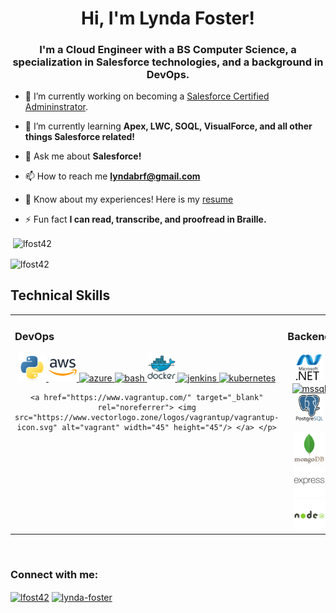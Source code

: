 <h1 align="center">Hi, I'm Lynda Foster!</h1>
<h3 align="center">I'm a Cloud Engineer with a BS Computer Science, a specialization in Salesforce technologies, and a background in DevOps.</h3>

- 🔭 I’m currently working on becoming a [Salesforce Certified Admininstrator](https://trailhead.salesforce.com). 

- 🌱 I’m currently learning **Apex, LWC, SOQL, VisualForce, and all other things Salesforce related!**

<!-- - 👨‍💻 All of my projects are available in [my portfolio](https://lfost42-portfolio.netlify.app) -->

<!-- - 📝 I regularly write articles on my [.NET Blog](https://lfost42-blog.herokuapp.com) -->

- 💬 Ask me about **Salesforce!**

- 📫 How to reach me **lyndabrf@gmail.com**

- 📄 Know about my experiences! Here is my [resume](https://lfost42-portfolio.netlify.app/images/LyndaFoster_resume.pdf)

- ⚡ Fun fact **I can read, transcribe, and proofread in Braille.**

<p>&nbsp;<img align="center" src="https://github-readme-stats.vercel.app/api?username=lfost42&show_icons=true&locale=en" alt="lfost42" /></p>

<p><img align="center" src="https://github-readme-streak-stats.herokuapp.com/?user=lfost42&" alt="lfost42" /></p>

## Technical Skills 
<table><tr><td valign="top" width="25%">
	
### DevOps
<div align="center"><p>
<p align="left"> 
	<p><a href="https://www.python.org/" target="_blank" rel="noreferrer"> <img src="https://raw.githubusercontent.com/devicons/devicon/master/icons/python/python-original.svg" alt="python" width="45" height="45" /> </a>
	<a href="https://aws.amazon.com" target="_blank" rel="noreferrer"> <img src="https://raw.githubusercontent.com/devicons/devicon/master/icons/amazonwebservices/amazonwebservices-original-wordmark.svg" alt="aws" width="45" height="45"/> </a> <a href="https://azure.microsoft.com/en-in/" target="_blank" rel="noreferrer"> 
	<img src="https://www.vectorlogo.zone/logos/microsoft_azure/microsoft_azure-icon.svg" alt="azure" width="40" height="40"/> </a> <a href="https://www.gnu.org/software/bash/" target="_blank" rel="noreferrer"> <img src="https://www.vectorlogo.zone/logos/gnu_bash/gnu_bash-icon.svg" alt="bash" width="45" height="45"/> </a> 
	<a href="https://www.docker.com/" target="_blank" rel="noreferrer"> <img src="https://raw.githubusercontent.com/devicons/devicon/master/icons/docker/docker-original-wordmark.svg" alt="docker" width="45" height="45"/> </a> 
	<a href="https://www.jenkins.io" target="_blank" rel="noreferrer"> <img src="https://www.vectorlogo.zone/logos/jenkins/jenkins-icon.svg" alt="jenkins" width="45" height="45"/> </a> <a href="https://kubernetes.io" target="_blank" rel="noreferrer"> <img src="https://www.vectorlogo.zone/logos/kubernetes/kubernetes-icon.svg" alt="kubernetes" width="45" height="45"/> </a> 

	<a href="https://www.vagrantup.com/" target="_blank" rel="noreferrer"> <img src="https://www.vectorlogo.zone/logos/vagrantup/vagrantup-icon.svg" alt="vagrant" width="45" height="45"/> </a> </p>
</td>
</div>
<td valign="top" width="25%">

### Backend
<div align="center"><p>
	<a href="https://www.w3schools.com/cs/" target="_blank" src="https://raw.githubusercontent.com/devicons/devicon/master/icons/csharp/csharp-original.svg" alt="csharp" width="45" height="45" /> </a> 
	<a href="https://dotnet.microsoft.com/" target="_blank" rel="noreferrer"> <img src="https://raw.githubusercontent.com/devicons/devicon/master/icons/dot-net/dot-net-original-wordmark.svg" alt="dotnet" width="45" height="45" /> </a> 
	<a href="https://www.microsoft.com/en-us/sql-server" target="_blank" rel="noreferrer"> <img src="https://www.svgrepo.com/show/303229/microsoft-sql-server-logo.svg" alt="mssql" width="45" height="45" /> </a> 
	<a href="https://www.postgresql.org" target="_blank" rel="noreferrer"> <img src="https://raw.githubusercontent.com/devicons/devicon/master/icons/postgresql/postgresql-original-wordmark.svg" alt="postgresql" width="45" height="45" /></a>
	</p>
	<a href="https://www.mongodb.com/" target="_blank" rel="noreferrer"> <img src="https://raw.githubusercontent.com/devicons/devicon/master/icons/mongodb/mongodb-original-wordmark.svg" alt="mongodb" width="50" height="50"/> </a> 
	<a href="https://expressjs.com" target="_blank" rel="noreferrer"> <img src="https://raw.githubusercontent.com/devicons/devicon/master/icons/express/express-original-wordmark.svg" alt="express" width="50" height="50"/> </a>
	<a href="https://nodejs.org" target="_blank" rel="noreferrer"> <img src="https://raw.githubusercontent.com/devicons/devicon/master/icons/nodejs/nodejs-original-wordmark.svg" alt="nodejs" width="50" height="50"/> </a>
</td>
</div>
<td valign="top" width="25%">

### Frontend  
<br>
<div align="center">  
	
<img style="margin: 10px" src="https://profilinator.rishav.dev/skills-assets/react-original-wordmark.svg" alt="React" height="50" />  
<img style="margin: 10px" src="https://profilinator.rishav.dev/skills-assets/bootstrap-plain.svg" alt="Bootstrap" height="50" />  
<img style="margin: 10px" src="https://profilinator.rishav.dev/skills-assets/css3-original-wordmark.svg" alt="CSS3" height="50" />  
<img style="margin: 10px" src="https://profilinator.rishav.dev/skills-assets/html5-original-wordmark.svg" alt="HTML5" height="50" />  
<img style="margin: 10px" src="https://profilinator.rishav.dev/skills-assets/javascript-original.svg" alt="JavaScript" height="50" />
</div>
</td><td valign="top" width="25%">

### Other Tools
<div align="center">
	<a href="https://heroku.com" target="_blank" rel="noreferrer"> <img src="https://www.vectorlogo.zone/logos/heroku/heroku-icon.svg" alt="heroku" width="40" height="40" /> </a>
	<a href="https://www.linux.org/" target="_blank" rel="noreferrer"> <img src="https://raw.githubusercontent.com/devicons/devicon/master/icons/linux/linux-original.svg" alt="linux" width="50" height="50" /> </a> 
	<a href="https://postman.com" target="_blank" rel="noreferrer"> <img src="https://www.vectorlogo.zone/logos/getpostman/getpostman-icon.svg" alt="postman" width="50" height="50" /> </a>
	<p>
	<a href="https://swagger.io" target="_blank" rel="noreferrer"> <img src="https://cdn.icon-icons.com/icons2/2107/PNG/512/file_type_swagger_icon_130134.png" alt="swagger" width="70" height="70" /> </a></p>
	
</div>
</td></tr></table> 
<br/>

<h3 align="left">Connect with me:</h3>
<p align="left">
<a href="https://twitter.com/lfost42" target="blank"><img align="center" src="https://raw.githubusercontent.com/rahuldkjain/github-profile-readme-generator/master/src/images/icons/Social/twitter.svg" alt="lfost42" height="30" width="30" /></a>
<a href="https://linkedin.com/in/lynda-foster" target="blank"><img align="center" src="https://raw.githubusercontent.com/rahuldkjain/github-profile-readme-generator/master/src/images/icons/Social/linked-in-alt.svg" alt="lynda-foster" height="30" width="30" /></a>
</p>
